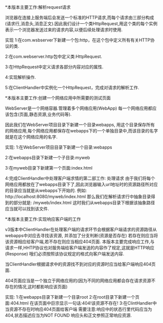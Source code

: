 *本版本主要工作:解析request请求

浏览器在连接上服务端后会发送一个标准的HTTP请求,而每个请求由三部分构成(请求行,消息头,消息正文).因此我们设计一个类HttpRequest,用这个类的每个实例表示一个浏览器发送过来的请求内容,以便后续处理请求时使用.


实现
1:在com.wsbserver下新建一个包:http，在这个包中定义所有有关HTTP协议的类.

2:在com.webserver.http包中定义类:HttpRequest.

3:在HttpRequest中定义请求各部分内容对应的属性.

4:实现解析操作.

5:在ClientHandler中实例化一个HttpRequest，完成对请求的解析工作.


*本版本主要工作:创建一个网络应用中所需要的测试页面


WebServer是一个网络容器.管理着多个网络应用(WebApp)
每一个网络应用都应该包含(页面,静态资源,业务代码等).

因此我们在WebServer项目目录下新建一个目录webapps,
用这个目录保存所有的网络应用,每个网络应用都保存在webapps下的一个单独目录中,而该目录的名字就是在这个网络应用的名字.


实现:
1:在WebServer项目目录下新建一个目录:webapps

2:在webapps目录下新建一个子目录:myweb

3:在myweb目录下新建第一个页面:index.html

4:完成ClientHandler中处理客户端求情的第二部工作:
	处理请求
	由于我们将每个网络应用都放在了webapps目录下了,因此浏览器输入url地址时的资源路径所对应的目录应当就是从webapps下开始的.
	例如:
	http://localhost:8080/myweb/index.html
	那么我们在解析请求行中抽象目录得到的部分就是:
	/myweb/index.html
	这时我们从webapps目录下根据该抽象路径应当就可以找到该文件.
	
*本版本主要工作:实现响应客户端的工作

v3版本中ClientHandler在处理客户端的请求环节会根据客户端请求的资源路径从webapps中对应去寻找该资源,
并添加了分支判断(资源是否存在)
若存在则应当将该资源相应给客户端,若不存在则应当相应404页面.
本版本主要完成响应工作,与请求一样,HHTP协议也对服务端给客户端发送的内容作了规定,这就是HTTP响应(Response)
哦们必须按照该协议规定的格式向客户端发送内容.

当ClientHandler根据请求中的资源找不到对应的资源时应当给客户端响应404页面.

404页面应当是一个独立于网络应用的(因为不同的网络应用都会存在请求资源不存在的情况,这时都影响应该页面)

实现:
1:在webapps目录下新建一个目录root
2:在root目录下新建一个页面:404.html
	在该页面中巨宗显示一句话:404!该资源不存在!
3:在ClintHandler中当资源不存在时响应404页面给客户端
	需要注意:响应中的状态行里代码应当为404,状态描述应当为NOT FOUND
	响应头和正文参照正常响应资源.










